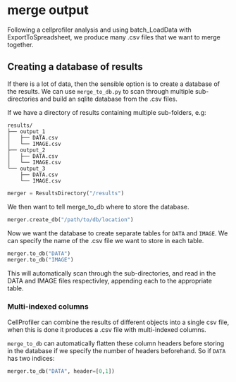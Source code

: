 # merge output

Following a cellprofiler analysis and using batch_LoadData with ExportToSpreadsheet, we produce many .csv files that we want to merge together.

## Creating a database of results

If there is a lot of data, then the sensible option is to create a database of the results. We can use `merge_to_db.py` to scan through multiple sub-directories and build an sqlite database from the .csv files.

If we have a directory of results containing multiple sub-folders, e.g:

```
results/
├── output_1
│   ├── DATA.csv
│   └── IMAGE.csv
├── output_2
│   ├── DATA.csv
│   └── IMAGE.csv
└── output_3
    ├── DATA.csv
    └── IMAGE.csv
```

```python
merger = ResultsDirectory("/results")
```

We then want to tell merge_to_db where to store the database.

```python
merger.create_db("/path/to/db/location")
```

Now we want the database to create separate tables for  `DATA` and `IMAGE`. We can specify the name of the .csv file we want to store in each table.

```python
merger.to_db("DATA")
merger.to_db("IMAGE")
```

This will automatically scan through the sub-directories, and read in the DATA and IMAGE files respectivley, appending each to the appropriate table.


### Multi-indexed columns

CellProfiler can combine the results of different objects into a single csv file, when this is done it produces a .csv file with multi-indexed columns.

`merge_to_db` can automatically flatten these column headers before storing in the database if we specify the number of headers beforehand. So if `DATA` has two indices:

```python
merger.to_db("DATA", header=[0,1])
```